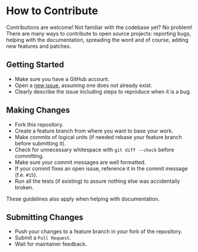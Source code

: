 How to Contribute
=================

Contributions are welcome! Not familiar with the codebase yet? No problem!
There are many ways to contribute to open source projects: reporting bugs,
helping with the documentation, spreading the word and of course, adding
new features and patches.

Getting Started
---------------
* Make sure you have a GitHub account.
* Open a [new issue](https://github.com/snipsco/ntm-lasagne/issues), assuming one does not already exist.
* Clearly describe the issue including steps to reproduce when it is a bug.

Making Changes
--------------
* Fork this repository.
* Create a feature branch from where you want to base your work.
* Make commits of logical units (if needed rebase your feature branch before
  submitting it).
* Check for unnecessary whitespace with ``git diff --check`` before committing.
* Make sure your commit messages are well formatted.
* If your commit fixes an open issue, reference it in the commit message (f.e. `#15`).
* Run all the tests (if existing) to assure nothing else was accidentally broken.

These guidelines also apply when helping with documentation.

Submitting Changes
------------------
* Push your changes to a feature branch in your fork of the repository.
* Submit a `Pull Request`.
* Wait for maintainer feedback.
